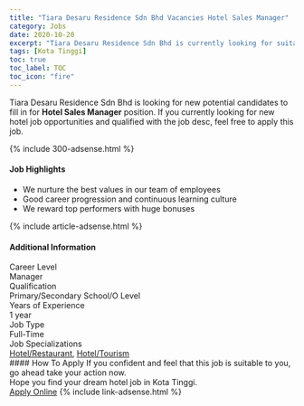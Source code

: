 ```yaml
---
title: "Tiara Desaru Residence Sdn Bhd Vacancies Hotel Sales Manager" 
category: Jobs 
date: 2020-10-20 
excerpt: "Tiara Desaru Residence Sdn Bhd is currently looking for suitable person to fill in the Hotel Sales Manager which positioned at Kota Tinggi" 
tags: [Kota Tinggi] 
toc: true 
toc_label: TOC 
toc_icon: "fire" 
--- 
```


<p>Tiara Desaru Residence Sdn Bhd is looking for new potential candidates to fill in for <b>Hotel Sales Manager</b> position. If you currently looking for new hotel job opportunities and qualified with the job desc, feel free to apply this job.
</p>{% include 300-adsense.html %} 
<div><div><h4>Job Highlights</h4></div><div><ul><li><div><div><div><div></div></div></div><div><span>We nurture the best values in our team of employees</span></div></div></li><li><div><div><div><div></div></div></div><div><span>Good career progression and continuous learning culture</span></div></div></li><li><div><div><div><div></div></div></div><div><span>We reward top performers with huge bonuses</span></div></div></li></ul></div></div> 
{% include article-adsense.html %} 
<div><div><h4>Additional Information</h4></div><div><div><div><div><div><div><div><span>Career Level</span></div><div><span>Manager</span></div></div></div></div><div><div><div><div><span>Qualification</span></div><div><span>Primary/Secondary School/O Level</span></div></div></div></div><div><div><div><div><span>Years of Experience</span></div><div><span>1 year</span></div></div></div></div><div><div><div><div><span>Job Type</span></div><div><span>Full-Time</span></div></div></div></div><div><div><div><div><span>Job Specializations</span></div><div><span><a href="/en/job-search/hotel-restaurant-jobs/">Hotel/Restaurant</a>, <a href="/en/job-search/hotel-management-tourism-services-jobs/">Hotel/Tourism</a></span></div></div></div></div></div></div></div></div> 
#### How To Apply 
If you confident and feel that this job is suitable to you, go ahead take your action now. <br/> 
Hope you find your dream hotel job in Kota Tinggi. <br/> 
<a href="https://www.jobstreet.com.my/en/job/hotel-sales-manager-4408688?jobId=jobstreet-my-job-4408688" class="btn btn--info" target="_blank" rel="nofollow noopenner">Apply Online</a> 
{% include link-adsense.html %} 